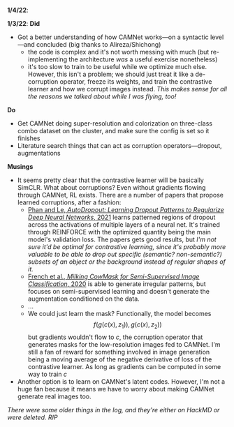 
**1/4/22**:

**1/3/22**:
**Did**
  - Got a better understanding of how CAMNet works—on a syntactic level—and concluded (big thanks to Alireza/Shichong)
    - the code is complex and it's not worth messing with much (but re-implementing the architecture _was_ a useful exercise nonetheless)
    - it's too slow to train to be useful while we optimize much else. However, this isn't a problem; we should just treat it like a de-corruption operator, freeze its weights, and train the contrastive learner and how we corrupt images instead. _This makes sense for all the reasons we talked about while I was flying, too!_

**Do**
  - Get CAMNet doing super-resolution and colorization on three-class combo dataset on the cluster, and make sure the config is set so it finishes
  - Literature search things that can act as corruption operators—dropout, augmentations
 
 **Musings**
 - It seems pretty clear that the contrastive learner will be basically SimCLR. What about corruptions? Even without gradients flowing through CAMNet, RL exists. There are a number of papers that propose learned corruptions, after a fashion:
    - [Phan and Le, _AutoDropout: Learning Dropout Patterns to Regularize Deep Neural Networks_, 2021](https://arxiv.org/pdf/2101.01761.pdf) learns patterned regions of dropout across the activations of multiple layers of a neural net. It's trained through REINFORCE with the optimized quantity being the main model's validation loss. The papers gets good results, but _I'm not sure it'd be optimal for contrastive learning, since it's probably more valuable to be able to drop out specific (semantic? non-semantic?) subsets of an object or the background instead of regular shapes of it._
    - [French et al., _Milking CowMask for Semi-Supervised Image Classification_, 2020](https://arxiv.org/pdf/2003.12022.pdf) is able to generate irregular patterns, but focuses on semi-supervised learning and doesn't generate the augmentation conditioned on the data.
    - ...
    - We could just learn the mask? Functionally, the model becomes
        $$
            f(g(c(x), z_1)), g(c(x), z_2))
        $$
     but gradients wouldn't flow to $c$, the corruption operator that generates masks for the low-resolution images fed to CAMNet. I'm still a fan of reward for something involved in image generation being a moving average of the negative derivative of loss of the contrastive learner. As long as gradients can be computed in some way to train $c$
 - Another option is to learn on CAMNet's latent codes. However, I'm not a huge fan because it means we have to worry about making CAMNet generate real images too.

_There were some older things in the log, and they're either on HackMD or were deleted. RIP_
